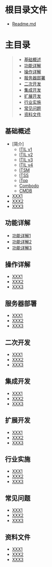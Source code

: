 # 根目录文件

- [Readme.md](README.md)

# 主目录

> - [基础概述](#base)
> - [功能详解](#function)
> - [操作详解](#operation)
> - [服务器部署](#server)
> - [二次开发](#development)
> - [集成开发](#integrate)
> - [扩展开发](#extend)
> - [行业实施](#implementation)
> - [常见问题](#question)
> - [资料文件](#file)

## 基础概述 <a id="base"></a>

- [简介]
  - [ITIL v1](base/v1.md)
  - [ITIL v2](base/v2.md)
  - [ITIL v3](base/v3.md)
  - [ITIL v4](base/v4.md)
  - [ITSM](base/ITSM.md)
  - [ITSS](base/ITSS.md)
  - [iTop](base/iTop.md)
  - [Combodo](base/Combodo.md)
  - [CMDB](base/CMDB.md)
- [XXX1](base/XXX1.md)
- [XXX2](base/XXX2.md)
- [XXX3](base/XXX3.md)

## 功能详解 <a id="function"></a>

- [功能详解1](function/XXX1.md)
- [功能详解2](function/XXX2.md)
- [功能详解3](function/XXX3.md)

## 操作详解 <a id="operation"></a>

- [XXX1](operation/XXX1.md)
- [XXX2](operation/XXX2.md)
- [XXX3](operation/XXX3.md)

## 服务器部署 <a id="server"></a>

- [XXX1](server/XXX1.md)
- [XXX2](server/XXX2.md)
- [XXX3](server/XXX3.md)

## 二次开发 <a id="development"></a>

- [XXX1](development/XXX1.md)
- [XXX2](development/XXX2.md)
- [XXX3](development/XXX3.md)

## 集成开发 <a id="integrate"></a>

- [XXX1](integrate/XXX1.md)
- [XXX2](integrate/XXX2.md)
- [XXX3](integrate/XXX3.md)

## 扩展开发 <a id="extend"></a>

- [XXX1](extend/XXX1.md)
- [XXX2](extend/XXX2.md)
- [XXX3](extend/XXX3.md)

## 行业实施 <a id="implementation"></a>

- [XXX1](implementation/XXX1.md)
- [XXX2](implementation/XXX2.md)
- [XXX3](implementation/XXX3.md)

## 常见问题 <a id="question"></a>

- [XXX1](question/XXX1.md)
- [XXX2](question/XXX2.md)
- [XXX3](question/XXX3.md)

## 资料文件 <a id="file"></a>

- [XXX1](file/XXX1.md)
- [XXX2](file/XXX2.md)
- [XXX3](file/XXX3.md)


